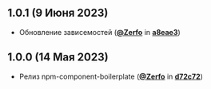 ## 1.0.1 (9 Июня 2023)

- Обновление зависемостей ([**@Zerfo**](https://github.com/Zerfo) in [**a8eae3**](https://github.com/Zerfo/react-component-boilerplate/commit/a8eae3886945d25fd3ea1af1bffa29a3840ea1dc))

## 1.0.0 (14 Мая 2023)

- Релиз npm-component-boilerplate ([**@Zerfo**](https://github.com/Zerfo) in [**d72c72**](https://github.com/Zerfo/react-component-boilerplate/commit/d72c72713937a3a3f41fd97be17e6bb9e704757a))
